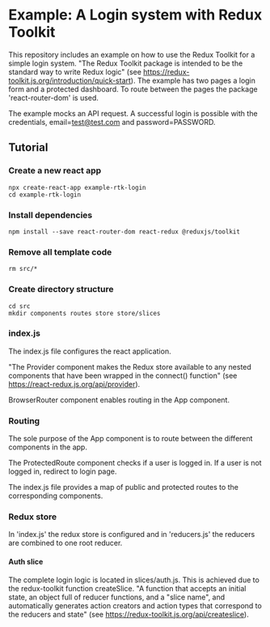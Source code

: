 
# Example: A Login system with Redux Toolkit

This repository includes an example on how to use the Redux Toolkit for a simple login system. "The Redux Toolkit package is intended to be the standard way to write Redux logic" (see https://redux-toolkit.js.org/introduction/quick-start). The example has two pages a login form and a protected dashboard. To route between the pages the package 'react-router-dom' is used.

The example mocks an API request. A successful login is possible with the credentials, email=test@test.com and password=PASSWORD.

## Tutorial

### Create a new react app

    npx create-react-app example-rtk-login
    cd example-rtk-login

### Install dependencies

    npm install --save react-router-dom react-redux @reduxjs/toolkit

### Remove all template code

    rm src/*

### Create directory structure

    cd src
    mkdir components routes store store/slices

### index.js

The index.js file configures the react application. 

"The Provider component makes the Redux store available to any nested components that have been wrapped in the connect() function" (see https://react-redux.js.org/api/provider).

BrowserRouter component enables routing in the App component.

### Routing

The sole purpose of the App component is to route between the different components in the app.

The ProtectedRoute component checks if a user is logged in. If a user is not logged in, redirect to login page.

The index.js file provides a map of public and protected routes to the corresponding components.

### Redux store

In 'index.js' the redux store is configured and in 'reducers.js' the reducers are combined to one root reducer. 

#### Auth slice

The complete login logic is located in slices/auth.js. This is achieved due to the redux-toolkit function createSlice. "A function that accepts an initial state, an object full of reducer functions, and a "slice name", and automatically generates action creators and action types that correspond to the reducers and state" (see https://redux-toolkit.js.org/api/createslice).

